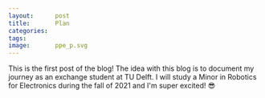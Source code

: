 ```yaml
---
layout:      post
title:       Plan
categories:  
tags:        
image:       ppe_p.svg
---
```


This is the first post of the blog!
The idea with this blog is to document my journey as an exchange student at TU Delft.
I will study a Minor in Robotics for Electronics during the fall of 2021
and I'm super excited! 😎
